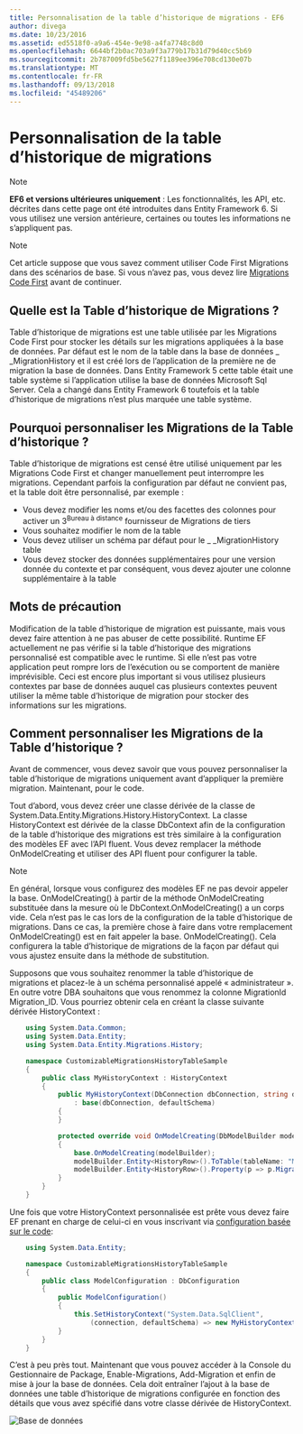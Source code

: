 ```yaml
---
title: Personnalisation de la table d’historique de migrations - EF6
author: divega
ms.date: 10/23/2016
ms.assetid: ed5518f0-a9a6-454e-9e98-a4fa7748c8d0
ms.openlocfilehash: 6644bf2b0ac703a9f3a779b17b31d79d40cc5b69
ms.sourcegitcommit: 2b787009fd5be5627f1189ee396e708cd130e07b
ms.translationtype: MT
ms.contentlocale: fr-FR
ms.lasthandoff: 09/13/2018
ms.locfileid: "45489206"
---
```

# <a name="customizing-the-migrations-history-table"></a>Personnalisation de la table d’historique de migrations
> [!NOTE]
> **EF6 et versions ultérieures uniquement** : Les fonctionnalités, les API, etc. décrites dans cette page ont été introduites dans Entity Framework 6. Si vous utilisez une version antérieure, certaines ou toutes les informations ne s’appliquent pas.

> [!NOTE]
> Cet article suppose que vous savez comment utiliser Code First Migrations dans des scénarios de base. Si vous n’avez pas, vous devez lire [Migrations Code First](~/ef6/modeling/code-first/migrations/index.md) avant de continuer.

## <a name="what-is-migrations-history-table"></a>Quelle est la Table d’historique de Migrations ?

Table d’historique de migrations est une table utilisée par les Migrations Code First pour stocker les détails sur les migrations appliquées à la base de données. Par défaut est le nom de la table dans la base de données \_ \_MigrationHistory et il est créé lors de l’application de la première ne de migration la base de données. Dans Entity Framework 5 cette table était une table système si l’application utilise la base de données Microsoft Sql Server. Cela a changé dans Entity Framework 6 toutefois et la table d’historique de migrations n’est plus marquée une table système.

## <a name="why-customize-migrations-history-table"></a>Pourquoi personnaliser les Migrations de la Table d’historique ?

Table d’historique de migrations est censé être utilisé uniquement par les Migrations Code First et changer manuellement peut interrompre les migrations. Cependant parfois la configuration par défaut ne convient pas, et la table doit être personnalisé, par exemple :

-   Vous devez modifier les noms et/ou des facettes des colonnes pour activer un 3<sup>Bureau à distance</sup> fournisseur de Migrations de tiers
-   Vous souhaitez modifier le nom de la table
-   Vous devez utiliser un schéma par défaut pour le \_ \_MigrationHistory table
-   Vous devez stocker des données supplémentaires pour une version donnée du contexte et par conséquent, vous devez ajouter une colonne supplémentaire à la table

## <a name="words-of-precaution"></a>Mots de précaution

Modification de la table d’historique de migration est puissante, mais vous devez faire attention à ne pas abuser de cette possibilité. Runtime EF actuellement ne pas vérifie si la table d’historique des migrations personnalisé est compatible avec le runtime. Si elle n’est pas votre application peut rompre lors de l’exécution ou se comportent de manière imprévisible. Ceci est encore plus important si vous utilisez plusieurs contextes par base de données auquel cas plusieurs contextes peuvent utiliser la même table d’historique de migration pour stocker des informations sur les migrations.

## <a name="how-to-customize-migrations-history-table"></a>Comment personnaliser les Migrations de la Table d’historique ?

Avant de commencer, vous devez savoir que vous pouvez personnaliser la table d’historique de migrations uniquement avant d’appliquer la première migration. Maintenant, pour le code.

Tout d’abord, vous devez créer une classe dérivée de la classe de System.Data.Entity.Migrations.History.HistoryContext. La classe HistoryContext est dérivée de la classe DbContext afin de la configuration de la table d’historique des migrations est très similaire à la configuration des modèles EF avec l’API fluent. Vous devez remplacer la méthode OnModelCreating et utiliser des API fluent pour configurer la table.

>[!NOTE]
> En général, lorsque vous configurez des modèles EF ne pas devoir appeler la base. OnModelCreating() à partir de la méthode OnModelCreating substituée dans la mesure où le DbContext.OnModelCreating() a un corps vide. Cela n’est pas le cas lors de la configuration de la table d’historique de migrations. Dans ce cas, la première chose à faire dans votre remplacement OnModelCreating() est en fait appeler la base. OnModelCreating(). Cela configurera la table d’historique de migrations de la façon par défaut qui vous ajustez ensuite dans la méthode de substitution.

Supposons que vous souhaitez renommer la table d’historique de migrations et placez-le à un schéma personnalisé appelé « administrateur ». En outre votre DBA souhaitons que vous renommez la colonne MigrationId Migration\_ID.  Vous pourriez obtenir cela en créant la classe suivante dérivée HistoryContext :

``` csharp
    using System.Data.Common;
    using System.Data.Entity;
    using System.Data.Entity.Migrations.History;

    namespace CustomizableMigrationsHistoryTableSample
    {
        public class MyHistoryContext : HistoryContext
        {
            public MyHistoryContext(DbConnection dbConnection, string defaultSchema)
                : base(dbConnection, defaultSchema)
            {
            }

            protected override void OnModelCreating(DbModelBuilder modelBuilder)
            {
                base.OnModelCreating(modelBuilder);
                modelBuilder.Entity<HistoryRow>().ToTable(tableName: "MigrationHistory", schemaName: "admin");
                modelBuilder.Entity<HistoryRow>().Property(p => p.MigrationId).HasColumnName("Migration_ID");
            }
        }
    }
```

Une fois que votre HistoryContext personnalisée est prête vous devez faire EF prenant en charge de celui-ci en vous inscrivant via [configuration basée sur le code](http://msdn.com/data/jj680699):

``` csharp
    using System.Data.Entity;

    namespace CustomizableMigrationsHistoryTableSample
    {
        public class ModelConfiguration : DbConfiguration
        {
            public ModelConfiguration()
            {
                this.SetHistoryContext("System.Data.SqlClient",
                    (connection, defaultSchema) => new MyHistoryContext(connection, defaultSchema));
            }
        }
    }
```

C’est à peu près tout. Maintenant que vous pouvez accéder à la Console du Gestionnaire de Package, Enable-Migrations, Add-Migration et enfin de mise à jour la base de données. Cela doit entraîner l’ajout à la base de données une table d’historique de migrations configurée en fonction des détails que vous avez spécifié dans votre classe dérivée de HistoryContext.

![Base de données](~/ef6/media/database.png)
